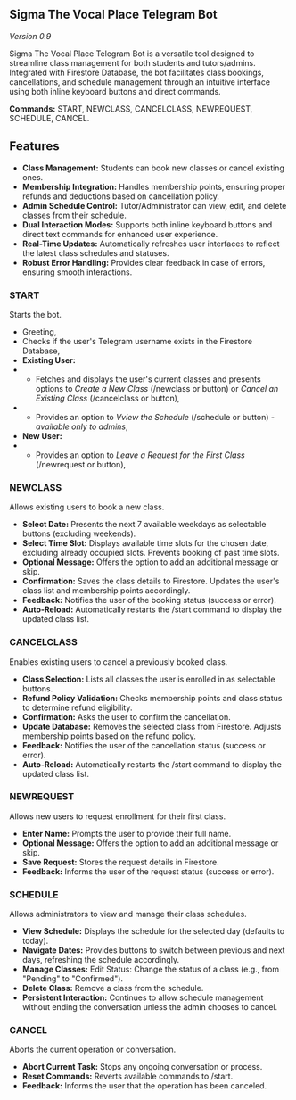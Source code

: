 ## Sigma The Vocal Place Telegram Bot

*Version 0.9*

Sigma The Vocal Place Telegram Bot is a versatile tool designed to streamline class management for both students and tutors/admins. Integrated with Firestore Database, the bot facilitates class bookings, cancellations, and schedule management through an intuitive interface using both inline keyboard buttons and direct commands.

**Commands:** START, NEWCLASS, CANCELCLASS, NEWREQUEST, SCHEDULE, CANCEL.

## Features
- **Class Management:** Students can book new classes or cancel existing ones.
- **Membership Integration:** Handles membership points, ensuring proper refunds and deductions based on cancellation policy.
- **Admin Schedule Control:** Tutor/Administrator can view, edit, and delete classes from their schedule.
- **Dual Interaction Modes:** Supports both inline keyboard buttons and direct text commands for enhanced user experience.
- **Real-Time Updates:** Automatically refreshes user interfaces to reflect the latest class schedules and statuses.
- **Robust Error Handling:** Provides clear feedback in case of errors, ensuring smooth interactions.

### START
Starts the bot.
- Greeting,
- Checks if the user's Telegram username exists in the Firestore Database,
- **Existing User:**
- - Fetches and displays the user's current classes and presents options to *Create a New Class* (/newclass or button) or *Cancel an Existing Class* (/cancelclass or button),
- - Provides an option to *Vview the Schedule* (/schedule or button) - *available only to admins*,
- **New User:**
- - Provides an option to *Leave a Request for the First Class* (/newrequest or button),

### NEWCLASS
Allows existing users to book a new class.
- **Select Date:** Presents the next 7 available weekdays as selectable buttons (excluding weekends).
- **Select Time Slot:** Displays available time slots for the chosen date, excluding already occupied slots. Prevents booking of past time slots.
- **Optional Message:** Offers the option to add an additional message or skip.
- **Confirmation:** Saves the class details to Firestore. Updates the user's class list and membership points accordingly.
- **Feedback:** Notifies the user of the booking status (success or error).
- **Auto-Reload:** Automatically restarts the /start command to display the updated class list.

### CANCELCLASS
Enables existing users to cancel a previously booked class.
- **Class Selection:** Lists all classes the user is enrolled in as selectable buttons.
- **Refund Policy Validation:** Checks membership points and class status to determine refund eligibility.
- **Confirmation:** Asks the user to confirm the cancellation.
- **Update Database:** Removes the selected class from Firestore. Adjusts membership points based on the refund policy.
- **Feedback:** Notifies the user of the cancellation status (success or error).
- **Auto-Reload:** Automatically restarts the /start command to display the updated class list.

### NEWREQUEST
Allows new users to request enrollment for their first class.
- **Enter Name:** Prompts the user to provide their full name.
- **Optional Message:** Offers the option to add an additional message or skip.
- **Save Request:** Stores the request details in Firestore.
- **Feedback:** Informs the user of the request status (success or error).

### SCHEDULE
Allows administrators to view and manage their class schedules.
- **View Schedule:** Displays the schedule for the selected day (defaults to today).
- **Navigate Dates:** Provides buttons to switch between previous and next days, refreshing the schedule accordingly.
- **Manage Classes:** Edit Status: Change the status of a class (e.g., from "Pending" to "Confirmed"). 
- **Delete Class:** Remove a class from the schedule.
- **Persistent Interaction:** Continues to allow schedule management without ending the conversation unless the admin chooses to cancel.

### CANCEL
Aborts the current operation or conversation.
- **Abort Current Task:** Stops any ongoing conversation or process.
- **Reset Commands:** Reverts available commands to /start.
- **Feedback:** Informs the user that the operation has been canceled.
